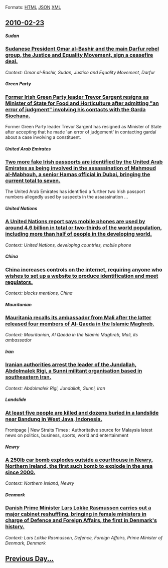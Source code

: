 
Formats: [HTML](2010/02/23/index.html)  [JSON](2010/02/23/index.json)  [XML](2010/02/23/index.xml)  

## [2010-02-23](/news/2010/02/23/index.md)

##### Sudan
### [Sudanese President Omar al-Bashir and the main Darfur rebel group, the Justice and Equality Movement, sign a ceasefire deal. ](/news/2010/02/23/sudanese-president-omar-al-bashir-and-the-main-darfur-rebel-group-the-justice-and-equality-movement-sign-a-ceasefire-deal.md)
_Context: Omar al-Bashir, Sudan, Justice and Equality Movement, Darfur_

##### Green Party
### [Former Irish Green Party leader Trevor Sargent resigns as Minister of State for Food and Horticulture after admitting "an error of judgment" involving his contacts with the Garda Siochana. ](/news/2010/02/23/former-irish-green-party-leader-trevor-sargent-resigns-as-minister-of-state-for-food-and-horticulture-after-admitting-an-error-of-judgment.md)
Former Green Party leader Trevor Sargent has resigned as Minister of State after accepting that he made &#39;an error of judgement&#39; in contacting gardaí about a case involving a constituent.

##### United Arab Emirates
### [Two more fake Irish passports are identified by the United Arab Emirates as being involved in the assassination of Mahmoud al-Mabhouh, a senior Hamas official in Dubai, bringing the current total to seven. ](/news/2010/02/23/two-more-fake-irish-passports-are-identified-by-the-united-arab-emirates-as-being-involved-in-the-assassination-of-mahmoud-al-mabhouh-a-sen.md)
The United Arab Emirates has identified a further two Irish passport numbers allegedly used by suspects in the assassination &hellip;

##### United Nations
### [A United Nations report says mobile phones are used by around 4.6 billion in total or two-thirds of the world population, including more than half of people in the developing world. ](/news/2010/02/23/a-united-nations-report-says-mobile-phones-are-used-by-around-4-6-billion-in-total-or-two-thirds-of-the-world-population-including-more-tha.md)
_Context: United Nations, developing countries, mobile phone_

##### China
### [China increases controls on the internet, requiring anyone who wishes to set up a website to produce identification and meet regulators. ](/news/2010/02/23/china-increases-controls-on-the-internet-requiring-anyone-who-wishes-to-set-up-a-website-to-produce-identification-and-meet-regulators.md)
_Context: blocks mentions, China_

##### Mauritanian
### [Mauritania recalls its ambassador from Mali after the latter released four members of Al-Qaeda in the Islamic Maghreb. ](/news/2010/02/23/mauritania-recalls-its-ambassador-from-mali-after-the-latter-released-four-members-of-al-qaeda-in-the-islamic-maghreb.md)
_Context: Mauritanian, Al Qaeda in the Islamic Maghreb, Mali, its ambassador_

##### Iran
### [Iranian authorities arrest the leader of the Jundallah, Abdolmalek Rigi, a Sunni militant organisation based in southeastern Iran. ](/news/2010/02/23/iranian-authorities-arrest-the-leader-of-the-jundallah-abdolmalek-rigi-a-sunni-militant-organisation-based-in-southeastern-iran.md)
_Context: Abdolmalek Rigi, Jundallah, Sunni, Iran_

##### Landslide
### [At least five people are killed and dozens buried in a landslide near Bandung in West Java, Indonesia. ](/news/2010/02/23/at-least-five-people-are-killed-and-dozens-buried-in-a-landslide-near-bandung-in-west-java-indonesia.md)
Frontpage | New Straits Times : Authoritative source for Malaysia latest news on politics, business, sports, world and entertainment

##### Newry
### [A 250lb car bomb explodes outside a courthouse in Newry, Northern Ireland, the first such bomb to explode in the area since 2000. ](/news/2010/02/23/a-250lb-car-bomb-explodes-outside-a-courthouse-in-newry-northern-ireland-the-first-such-bomb-to-explode-in-the-area-since-2000.md)
_Context: Northern Ireland, Newry_

##### Denmark
### [Danish Prime Minister Lars Lokke Rasmussen carries out a major cabinet reshuffling, bringing in female ministers in charge of Defence and Foreign Affairs, the first in Denmark's history. ](/news/2010/02/23/danish-prime-minister-lars-la-kke-rasmussen-carries-out-a-major-cabinet-reshuffling-bringing-in-female-ministers-in-charge-of-defence-and-f.md)
_Context: Lars Lokke Rasmussen, Defence, Foreign Affairs, Prime Minister of Denmark, Denmark_

## [Previous Day...](/news/2010/02/22/index.md)

